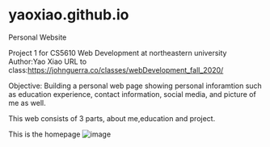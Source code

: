# yaoxiao.github.io

Personal Website

Project 1 for CS5610 Web Development at northeastern university 
Author:Yao Xiao
URL to class:https://johnguerra.co/classes/webDevelopment_fall_2020/

Objective: Building a personal web page showing personal inforamtion such as education experience, contact information, social media, and picture of me as well.

This web consists of 3 parts, about me,education and project. 

This is the homepage
![image](https://github.com/XIAOYAO9602/yaoxiao.github.io/blob/main/%20screenshot/screenshot1.jpg)
